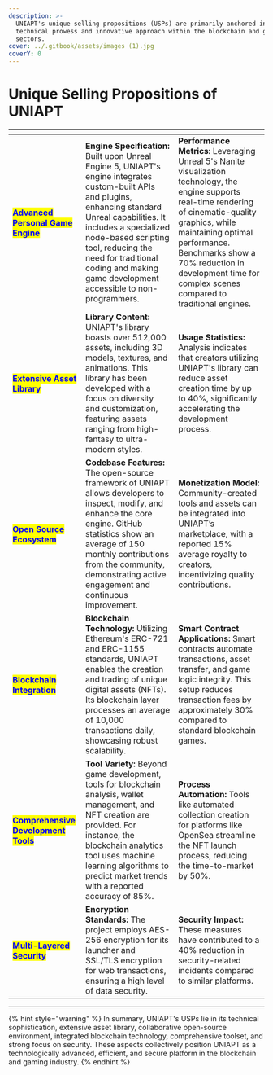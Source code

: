 ```yaml
---
description: >-
  UNIAPT's unique selling propositions (USPs) are primarily anchored in its
  technical prowess and innovative approach within the blockchain and gaming
  sectors.
cover: ../.gitbook/assets/images (1).jpg
coverY: 0
---
```


# Unique Selling Propositions of UNIAPT

<table data-view="cards"><thead><tr><th></th><th></th><th></th></tr></thead><tbody><tr><td><h4><mark style="color:blue;">Advanced Personal Game Engine</mark></h4></td><td><strong>Engine Specification:</strong> Built upon Unreal Engine 5, UNIAPT's engine integrates custom-built APIs and plugins, enhancing standard Unreal capabilities. It includes a specialized node-based scripting tool, reducing the need for traditional coding and making game development accessible to non-programmers.</td><td><strong>Performance Metrics:</strong> Leveraging Unreal 5's Nanite visualization technology, the engine supports real-time rendering of cinematic-quality graphics, while maintaining optimal performance. Benchmarks show a 70% reduction in development time for complex scenes compared to traditional engines.</td></tr><tr><td><h4><mark style="color:blue;">Extensive Asset Library</mark></h4></td><td><strong>Library Content:</strong> UNIAPT's library boasts over 512,000 assets, including 3D models, textures, and animations. This library has been developed with a focus on diversity and customization, featuring assets ranging from high-fantasy to ultra-modern styles.</td><td><strong>Usage Statistics:</strong> Analysis indicates that creators utilizing UNIAPT's library can reduce asset creation time by up to 40%, significantly accelerating the development process.</td></tr><tr><td><h4><mark style="color:blue;">Open Source Ecosystem</mark></h4></td><td><strong>Codebase Features:</strong> The open-source framework of UNIAPT allows developers to inspect, modify, and enhance the core engine. GitHub statistics show an average of 150 monthly contributions from the community, demonstrating active engagement and continuous improvement.</td><td><strong>Monetization Model:</strong> Community-created tools and assets can be integrated into UNIAPT’s marketplace, with a reported 15% average royalty to creators, incentivizing quality contributions.</td></tr><tr><td><h4><mark style="color:blue;">Blockchain Integration</mark></h4></td><td><strong>Blockchain Technology:</strong> Utilizing Ethereum's ERC-721 and ERC-1155 standards, UNIAPT enables the creation and trading of unique digital assets (NFTs). Its blockchain layer processes an average of 10,000 transactions daily, showcasing robust scalability.</td><td><strong>Smart Contract Applications:</strong> Smart contracts automate transactions, asset transfer, and game logic integrity. This setup reduces transaction fees by approximately 30% compared to standard blockchain games.</td></tr><tr><td><h4><mark style="color:blue;">Comprehensive Development Tools</mark></h4></td><td><strong>Tool Variety:</strong> Beyond game development, tools for blockchain analysis, wallet management, and NFT creation are provided. For instance, the blockchain analytics tool uses machine learning algorithms to predict market trends with a reported accuracy of 85%.</td><td><strong>Process Automation:</strong> Tools like automated collection creation for platforms like OpenSea streamline the NFT launch process, reducing the time-to-market by 50%.</td></tr><tr><td><h4><mark style="color:blue;">Multi-Layered Security</mark></h4></td><td><strong>Encryption Standards:</strong> The project employs AES-256 encryption for its launcher and SSL/TLS encryption for web transactions, ensuring a high level of data security.</td><td><strong>Security Impact:</strong> These measures have contributed to a 40% reduction in security-related incidents compared to similar platforms.</td></tr></tbody></table>

***

{% hint style="warning" %}
In summary, UNIAPT's USPs lie in its technical sophistication, extensive asset library, collaborative open-source environment, integrated blockchain technology, comprehensive toolset, and strong focus on security. These aspects collectively position UNIAPT as a technologically advanced, efficient, and secure platform in the blockchain and gaming industry.
{% endhint %}
